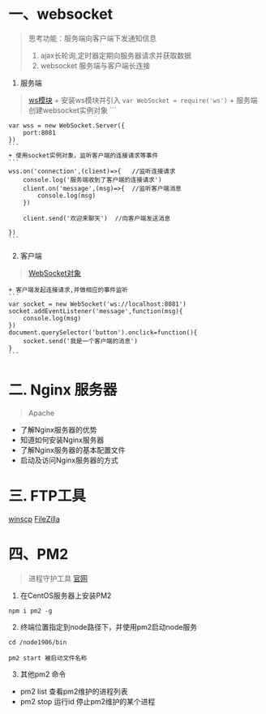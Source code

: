 # 一、websocket
> 思考功能：服务端向客户端下发通知信息  
> 1. ajax长轮询,定时器定期向服务器请求并获取数据
> 2. websocket 服务端与客户端长连接


1. 服务端
> [ws模块](https://www.npmjs.com/package/ws)
    + 安装ws模块并引入
    ```
    var WebSocket = require('ws')
    ```
    + 服务端创建websocket实例对象
    ```

    var wss = new WebSocket.Server({
        port:8081
    })
    ```
    + 使用socket实例对象，监听客户端的连接请求等事件
    ```
    wss.on('connection',(client)=>{   //监听连接请求
        console.log('服务端收到了客户端的连接请求')
        client.on('message',(msg)=>{  //监听客户端消息
            console.log(msg)
        })

        client.send('欢迎来聊天')  //向客户端发送消息

    })
    ```


2. 客户端
> [WebSocket对象](https://developer.mozilla.org/en-US/docs/Web/API/WebSocket)

    + 客户端发起连接请求,并做相应的事件监听
    ```
    var socket = new WebSocket('ws://localhost:8081')
    socket.addEventListener('message',function(msg){
        console.log(msg)
    })
    document.querySelector('button').onclick=function(){
        socket.send('我是一个客户端的消息')
    }
    ```

# 二. Nginx 服务器
> Apache
 + 了解Nginx服务器的优势
 + 知道如何安装Nginx服务器
 + 了解Nginx服务器的基本配置文件
 + 启动及访问Nginx服务器的方式

# 三. FTP工具
[winscp](https://winscp.net/eng/docs/lang:chs)
[FileZilla](https://filezilla-project.org/)

# 四、PM2 
> 进程守护工具
> [官网](https://pm2.keymetrics.io/)

1. 在CentOS服务器上安装PM2
```
npm i pm2 -g
```

2. 终端位置指定到node路径下，并使用pm2启动node服务
```
cd /node1906/bin

pm2 start 被启动文件名称
```

3. 其他pm2 命令
 + pm2 list   查看pm2维护的进程列表
 + pm2 stop 运行id    停止pm2维护的某个进程



